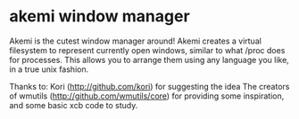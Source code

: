 akemi window manager
===
Akemi is the cutest window manager around!
Akemi creates a virtual filesystem to represent currently open windows, similar to what /proc does for processes. This allows you to arrange them using any language you like, in a true unix fashion.

Thanks to:
Kori (http://github.com/kori) for suggesting the idea
The creators of wmutils (http://github.com/wmutils/core) for providing some inspiration, and some basic xcb code to study.
